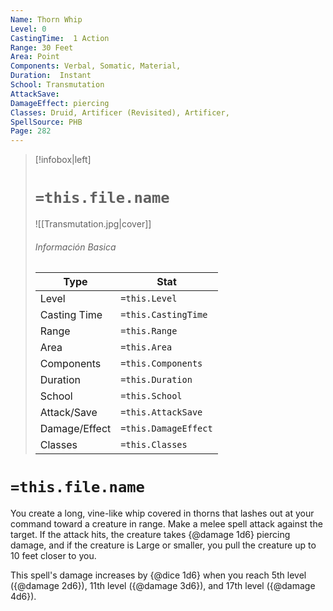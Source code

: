 ```yaml
---
Name: Thorn Whip
Level: 0
CastingTime:  1 Action 
Range: 30 Feet
Area: Point
Components: Verbal, Somatic, Material, 
Duration:  Instant  
School: Transmutation
AttackSave: 
DamageEffect: piercing
Classes: Druid, Artificer (Revisited), Artificer, 
SpellSource: PHB
Page: 282
---
```


>[!infobox|left]
># `=this.file.name`
>![[Transmutation.jpg|cover]]
> ###### Información Basica
> Type |  Stat |
> ---|---|
> Level | `=this.Level` |
> Casting Time | `=this.CastingTime` |
> Range | `=this.Range` |
> Area | `=this.Area` |
> Components | `=this.Components` |
> Duration | `=this.Duration` |
> School | `=this.School` |
> Attack/Save | `=this.AttackSave` |
> Damage/Effect | `=this.DamageEffect` |
> Classes | `=this.Classes` |

# `=this.file.name`
You create a long, vine-like whip covered in thorns that lashes out at your command toward a creature in range. Make a melee spell attack against the target. If the attack hits, the creature takes {@damage 1d6} piercing damage, and if the creature is Large or smaller, you pull the creature up to 10 feet closer to you.

This spell&#x27;s damage increases by {@dice 1d6} when you reach 5th level ({@damage 2d6}), 11th level ({@damage 3d6}), and 17th level ({@damage 4d6}).



 


 


